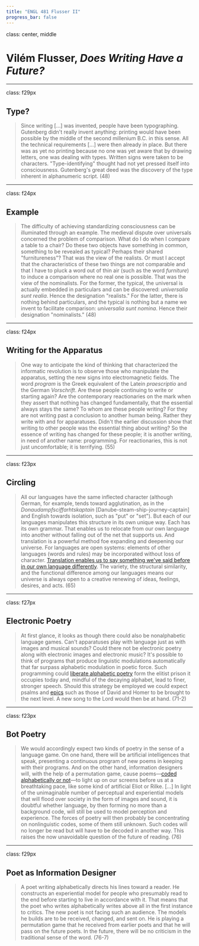 ```yaml
---
title: "ENGL 481 Flusser II"
progress_bar: false
---
```

class: center, middle

# Vilém Flusser, *Does Writing Have a Future?*
---
class: f29px
## Type?

> Since writing […] was invented, people have been typographing. Gutenberg didn't really invent anything: printing would have been possible by the middle of the second millenium B.C. in this sense. All the technical requirements […] were then already in place. But there was as yet no printing because no one was yet aware that by drawing letters, one was dealing with types. Written signs were taken to be characters. "Type-identifying" thought had not yet pressed itself into consciousness. Gutenberg's great deed was the discovery of the type inherent in alphanumeric script. (48)

---
class: f24px
## Example

> The difficulty of achieving standardizing consciousness can be illuminated through an example. The medieval dispute over universals concerned the problem of comparison. What do I do when I compare a table to a chair? Do these two objects have something in common, something to be revealed as typical? Perhaps their shared "furnitureness"? That was the view of the realists. Or must I accept that the characteristics of these two things are not comparable and that I have to pluck a word out of thin air (such as the word *furniture*) to induce a comparison where no real one is possible. That was the view of the nominalists. For the former, the typical, the universal is actually embedded in particulars and can be discovered: *universalia sunt realia*. Hence the designation "realists." For the latter, there is nothing behind particulars, and the typical is nothing but a name we invent to facilitate comparison: *universalia sunt nomina*. Hence their designation "nominalists." (48)
---
class: f24px
## Writing for the Apparatus

> One way to anticipate the kind of thinking that characterized the informatic revolution is to observe those who manipulate the apparatus, setting the new signs into electromagnetic fields. The word *program* is the Greek equivalent of the Latein *praescriptio* and the German *Vorschrift*. Are these people continuing to write or starting again? Are the contemporary reactionaries on the mark when they assert that nothing has changed fundamentally, that the essential always stays the same? To whom are these people writing? For they are not writing past a conclusion to another human being. Rather they write with and for apparatuses. Didn't the earlier discussion show that writing to other people was the essential thing about writing? So the essence of writing has changed for these people; it is another writing, in need of another name: programming. For reactionaries, this is not just uncomfortable; it is terrifying. (55)
---
class: f23px
## Circling

> All our languages have the same inflected character (although German, for example, tends toward agglutination, as in the *Donaudampfsciffarhtskaptain* [Danube-steam-ship-journey-captain] and English towards isolation, such as "put" or "set"). But each of our languages manipulates this structure in its own unique way. Each has its own grammar. That enables us to relocate from our own language into another without falling out of the net that supports us. And translation is a powerful method foe expanding and deepening our universe. For languages are open systems: elements of other languages (words and rules) may be incorporated without loss of character. [Translation enables us to say something we've said before in our own language differently](https://translate.google.com/). The variety, the structural similarity, and the functional difference among our languages means our universe is always open to a creative renewing of ideas, feelings, desires, and acts. (65)

---
class: f27px
## Electronic Poetry

> At first glance, it looks as though there could also be nonalphabetic language games. Can't apparatuses play with language just as with images and musical sounds? Could there not be electronic poetry along with electronic images and electronic music? It's possible to think of programs that produce linguistic modulations automatically that far surpass alphabetic modulation in poetic force. Such programming could [liberate alphabetic poetry](https://twitter.com/losttesla?lang=en) form the elitist prison it occupies today and, mindful of the decaying alphabet, lead to finer, stronger speech. Should this strategy be employed we could expect psalms and [epics](https://twitter.com/str_voyage) such as those of David and Homer to be brought to the next level. A new song to the Lord would then be at hand. (71-2)
---
class: f23px
## Bot Poetry

> We would accordingly expect two kinds of poetry in the sense of a language game. On one hand, there will be artificial intelligences that speak, presenting a continuous program of new poems in keeping with their programs. And on the other hand, information designers will, with the help of a permutation game, cause poems—[coded alphabetically or not](https://twitter.com/infinitedeserts)—to light up on our screens before us at a breathtaking pace, like some kind of artificial Eliot or Rilke. […] In light of the unimaginable number of perceptual and experiential models that will flood over society in the form of images and sound, it is doubtful whether language, by then forming no more than a background code, will still be used to model perception and experience. The forces of poetry will then probably be concentrating on nonlinguistic codes, some of them still unknown. Such codes will no longer be read but will have to be decoded in another way. This raises the now unavoidable question of the future of reading. (76)
---
class: f29px
## Poet as Information Designer

> A poet writing alphabetically directs his lines toward a reader. He constructs an experiential model for people who presumably read to the end before starting to live in accordance with it. That means that the poet who writes alphabetically writes above all in the first instance to critics. The new poet is not facing such an audience. The models he builds are to be received, changed, and sent on. He is playing a permutation game that he received from earlier poets and that he will pass on the future poets. In the future, there will be no criticism in the traditional sense of the word. (76-7)
